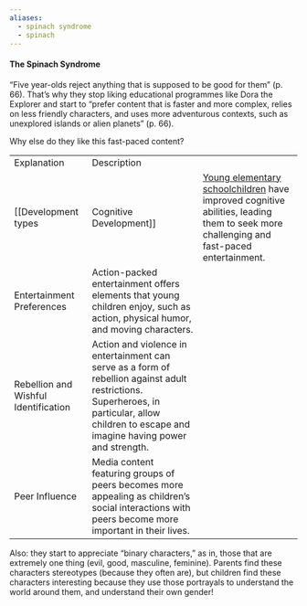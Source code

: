 ```yaml
---
aliases:
  - spinach syndrome
  - spinach
---
```

#### The Spinach Syndrome

“Five year-olds reject anything that is supposed to be good for them” (p. 66). That’s why they stop liking educational programmes like Dora the Explorer and start to “prefer content that is faster and more complex, relies on less friendly characters, and uses more adventurous contexts, such as unexplored islands or alien planets” (p. 66).

Why else do they like this fast-paced content?

|                                      |                                                                                                                                                                                               |                                                                                                                                                                                                           |
| ------------------------------------ | --------------------------------------------------------------------------------------------------------------------------------------------------------------------------------------------- | --------------------------------------------------------------------------------------------------------------------------------------------------------------------------------------------------------- |
| Explanation                          | Description                                                                                                                                                                                   |                                                                                                                                                                                                           |
| [[Development types                  | Cognitive Development]]                                                                                                                                                                       | [Young elementary schoolchildren](Definitions/Age%20ranges/young%20elementary%20schoolchildren.md) have improved cognitive abilities, leading them to seek more challenging and fast-paced entertainment. |
| Entertainment Preferences            | Action-packed entertainment offers elements that young children enjoy, such as action, physical humor, and moving characters.                                                                 |                                                                                                                                                                                                           |
| Rebellion and Wishful Identification | Action and violence in entertainment can serve as a form of rebellion against adult restrictions. Superheroes, in particular, allow children to escape and imagine having power and strength. |                                                                                                                                                                                                           |
| Peer Influence                       | Media content featuring groups of peers becomes more appealing as children’s social interactions with peers become more important in their lives.                                             |                                                                                                                                                                                                           |

  

Also: they start to appreciate “binary characters,” as in, those that are extremely one thing (evil, good, masculine, feminine). Parents find these characters stereotypes (because they often are), but children find these characters interesting because they use those portrayals to understand the world around them, and understand their own gender!